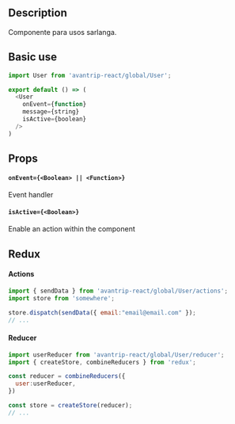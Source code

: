 ## Description
Componente para usos sarlanga.

## Basic use

```javascript
import User from 'avantrip-react/global/User';

export default () => (
  <User
    onEvent={function}
    message={string}
    isActive={boolean}
  />
)
```


## Props

#### `onEvent={<Boolean> || <Function>}`
Event handler

#### `isActive={<Boolean>}`
Enable an action within the component


## Redux

#### Actions
```javascript
import { sendData } from 'avantrip-react/global/User/actions';
import store from 'somewhere';

store.dispatch(sendData({ email:"email@email.com" });
// ...
```

#### Reducer
```javascript
import userReducer from 'avantrip-react/global/User/reducer';
import { createStore, combineReducers } from 'redux';

const reducer = combineReducers({
  user:userReducer,
})

const store = createStore(reducer);
// ...
```
